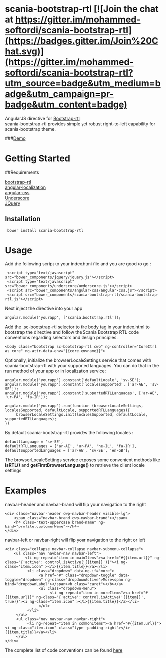 # scania-bootstrap-rtl [![Join the chat at https://gitter.im/mohammed-softordi/scania-bootstrap-rtl](https://badges.gitter.im/Join%20Chat.svg)](https://gitter.im/mohammed-softordi/scania-bootstrap-rtl?utm_source=badge&utm_medium=badge&utm_campaign=pr-badge&utm_content=badge)

AngularJS directive for <a href="https://github.com/morteza/bootstrap-rtl">Bootstrap-rtl</a><br/>
scania-bootstrap-rtl provides simple yet robust right-to-left capability for scania-bootstrap theme.

###<a href="https://static.scania.com/cds/cds-site/scania-bootstrap-rtl/scania-bootstrap-rtl.html">Demo</a>

# Getting Started

##Requirements

<a href="https://github.com/ivaynberg/select2">bootstrap-rtl</a><br/>
<a href="https://github.com/doshprompt/angular-localization">angular-localization</a><br/>
<a href="http://door3.github.io/angular-css">angular-css</a><br/>
<a href="https://github.com/jashkenas/underscore">Underscore</a><br/>
<a href="http://jquery.com/">JQuery</a><br/>

## Installation

     bower install scania-bootstrap-rtl

# Usage

Add the following script to your index.html file and you are good to go :<br/>

     <script type="text/javascript" src="bower_components/jquery/jquery.js"></script>
     <script type="text/javascript" src="bower_components/underscore/underscore.js"></script>
     <script src="bower_components/angular-css/angular-css.js"></script>
     <script src="bower_components/scania-bootstrap-rtl/scania-bootstrap-rtl.js"></script>

Next inject the directive into your app

    angular.module('yourapp', ['scania.bootstrap.rtl']);

Add the .sc-bootstrap-rtl selector to the body tag in your index.html to bootstrap the directive and follow the Scania Bootstrap RTL code conventions regarding selectors and design principles.

    <body class="bootstrap sc-bootstrap-rtl cwp" ng-controller="CoreCtrl as core" ng-attr-data-env="{{core.envname}}">

Optionally, initialize the browserLocaleSettings service that comes with scania-bootstrap-rtl with your supported languages. You can do that in the run method of your app or in localization service:

    angular.module('yourapp').constant('defaultLocale', 'sv-SE');
    angular.module('yourapp').constant('localesSupported', ['ar-AE', 'sv-SE']);
    angular.module('yourapp').constant('supportedRTLLanguages', ['ar-AE', 'ur-PA', 'fa-IR']);

    angular.module('yourapp').run(function (browserLocaleSettings, localesSupported, defaultLocale, supportedRTLLanguages){
         browserLocaleSettings.init(localesSupported, defaultLocale, supportedRTLLanguages);
    })

By default scania-bootstrap-rtl provides the following locales :

    defaultLanguage = 'sv-SE',
    defaultRTLLanguages = ['ar-AE', 'ur-PA', 'he-IL', 'fa-IR'],
    defaultSupportedLanguages = ['ar-AE', 'sv-SE', 'en-GB'];

The browserLocaleSettings service exposes some convenient methods like <b>isRTL()</b> and <b>getFirstBrowserLanguage()</b> to retrieve the client locale settings

# Examples

navbar-header and navbar-brand will flip your navigation to the right

    <div class="navbar-header cwp-navbar-header visible-lg">
        <span class="navbar-brand cwp-navbar-brand"></span>
        <h4 class="text-uppercase brand-name" ng-bind="profile.customerName"></h4>
    </div>


navbar-left or navbar-right will flip your navigation to the right or left

    <div class="collapse navbar-collapse navbar-submenu-collapse">
        <ul class="nav navbar-nav navbar-left">
             <li ng-repeat="item in mainItems"><a href="#{{item.url}}" ng-class="{'active': control.isActive('{{item}}')}"><i ng-class="item.icon" ></i>{{item.title}}</a></li>
              <li class="dropdown" data-ng-if="more">
                   <a href="#" class="dropdown-toggle" data-toggle="dropdown" ng-class="dropdownActive">More<span ng-bind="dropdownLabel"></span><b class="caret"></b></a>
                   <ul class="dropdown-menu">
                        <li ng-repeat="item in moreItems"><a href="#{{item.url}}" ng-class="{'active': control.isActive('{{item}}', true)}"><i ng-class="item.icon" ></i>{{item.title}}</a></li>
                   </ul>
              </li>
         </ul>
         <ul class="nav navbar-nav navbar-right">
              <li ng-repeat="item in commonItems"><a href="#{{item.url}}"><i ng-class="item.icon" class="type--padding-right"></i> {{item.title}}</a></li>
         </ul>
    </div>

The complete list of code conventions can be found <a href="https://static.scania.com/cds/cds-site/scania-bootstrap-rtl/scania-bootstrap-rtl.html">here</a>





